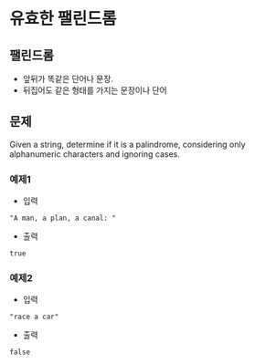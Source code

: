 # 유효한 팰린드롬

## 팰린드롬

* 앞뒤가 똑같은 단어나 문장.
* 뒤집어도 같은 형태를 가지는 문장이나 단어

## 문제

Given a string, determine if it is a palindrome, considering only alphanumeric characters and ignoring cases.

### 예제1

* 입력
~~~
"A man, a plan, a canal: "
~~~

* 출력
~~~
true
~~~


### 예제2

* 입력
~~~
"race a car"
~~~

* 출력
~~~
false
~~~




